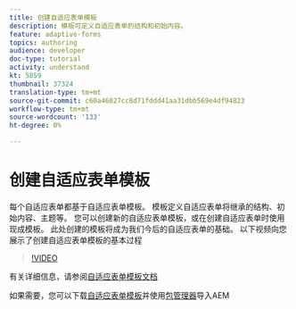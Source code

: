 ```yaml
---
title: 创建自适应表单模板
description: 模板可定义自适应表单的结构和初始内容。
feature: adaptive-forms
topics: authoring
audience: developer
doc-type: tutorial
activity: understand
kt: 5859
thumbnail: 37324
translation-type: tm+mt
source-git-commit: c60a46027cc8d71fddd41aa31dbb569e4df94823
workflow-type: tm+mt
source-wordcount: '133'
ht-degree: 0%

---
```



# 创建自适应表单模板

每个自适应表单都基于自适应表单模板。 模板定义自适应表单将继承的结构、初始内容、主题等。 您可以创建新的自适应表单模板，或在创建自适应表单时使用现成模板。
此处创建的模板将成为我们今后的自适应表单的基础。
以下视频向您展示了创建自适应表单模板的基本过程

>[!VIDEO](https://video.tv.adobe.com/v/37324/quality=9)

有关详细信息，请参阅[自适应表单模板文档](https://docs.adobe.com/content/help/en/experience-manager-65/forms/adaptive-forms-advanced-authoring/template-editor.html)

如果需要，您可以下载[自适应表单模板](assets/peak-application-template.zip)并使用[包管理器](http://localhost:4502/crx/packmgr/index.jsp)导入AEM




